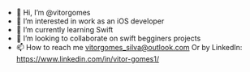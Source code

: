 - 👋 Hi, I’m @vitorgomes
- 👀 I’m interested in work as an iOS developer
- 🌱 I’m currently learning Swift
- 💞️ I’m looking to collaborate on swift begginers projects
- 📫 How to reach me vitorgomes_silva@outlook.com
Or by LinkedIn: https://www.linkedin.com/in/vitor-gomes1/

<!---
vitorgomes/vitorgomes is a ✨ special ✨ repository because its `README.md` (this file) appears on your GitHub profile.
You can click the Preview link to take a look at your changes.
--->
